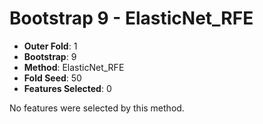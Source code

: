 # Bootstrap 9 - ElasticNet_RFE

- **Outer Fold**: 1
- **Bootstrap**: 9
- **Method**: ElasticNet_RFE
- **Fold Seed**: 50
- **Features Selected**: 0

No features were selected by this method.
